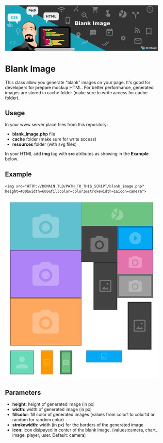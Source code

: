 ![Laravel debug queries](img/github_header_blank_image.png)

# Blank Image
This class allow you generate "blank" images on your page. It's good for developers for prepare mockup HTML.
For better performance, generated images are stored in cache folder (make sure to write access for cache folder).


## Usage
In your www server place files from this repository:
- **blank_image.php** file
- **cache** folder (make sure for write access)
- **resources** folder (with svg files)

In your HTML add **img** tag with **src** atributes as showing in the **Example** below.

## Example

`<img src="HTTP://DOMAIN.TLD/PATH_TO_THIS_SCRIPT/blank_image.php?height=400&width=600&fillcolor=color3&strokewidth=1&icon=camera">`

![Laravel debug queries](img/github_blank_image_screen.png)

## Parameters
- **height**: height of generated image (in px)
- **width**: width of generated image (in px)
- **fillcolor**: fill color of generated images (values from color1 to color14 or random for random color)
- **strokewidth**: width (in px) for the borders of the generated image
- **icon**: icon dislpayed in center of the blank image. (values:camera, chart, image, player, user. Default: camera)
